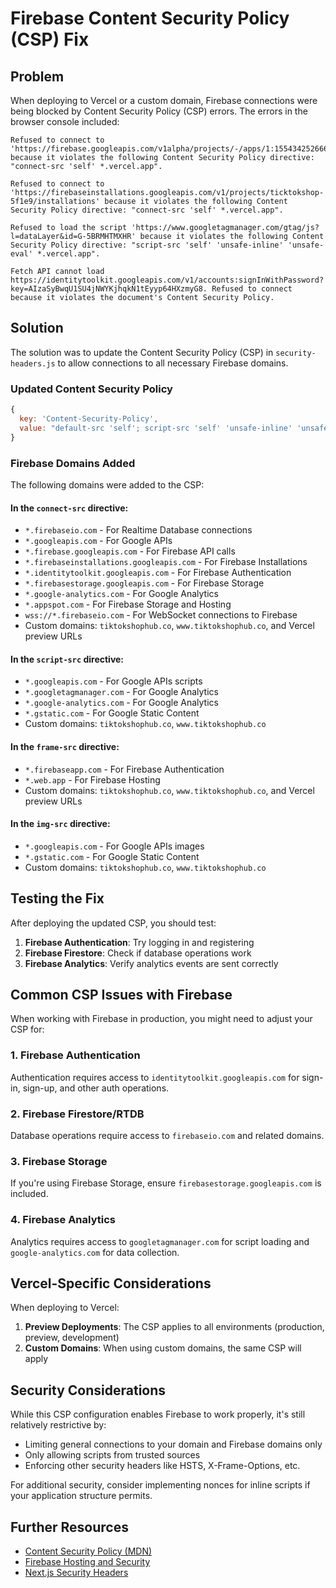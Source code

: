# Firebase Content Security Policy (CSP) Fix

## Problem

When deploying to Vercel or a custom domain, Firebase connections were being blocked by Content Security Policy (CSP) errors. The errors in the browser console included:

```
Refused to connect to 'https://firebase.googleapis.com/v1alpha/projects/-/apps/1:155434252666:web:fa5051f4cb33f3a784bec3/webConfig' because it violates the following Content Security Policy directive: "connect-src 'self' *.vercel.app".

Refused to connect to 'https://firebaseinstallations.googleapis.com/v1/projects/ticktokshop-5f1e9/installations' because it violates the following Content Security Policy directive: "connect-src 'self' *.vercel.app".

Refused to load the script 'https://www.googletagmanager.com/gtag/js?l=dataLayer&id=G-5BRMHTMXHR' because it violates the following Content Security Policy directive: "script-src 'self' 'unsafe-inline' 'unsafe-eval' *.vercel.app".

Fetch API cannot load https://identitytoolkit.googleapis.com/v1/accounts:signInWithPassword?key=AIzaSyBwqU1SU4jNWYKjhqkN1tEyyp64HXzmyG8. Refused to connect because it violates the document's Content Security Policy.
```

## Solution

The solution was to update the Content Security Policy (CSP) in `security-headers.js` to allow connections to all necessary Firebase domains.

### Updated Content Security Policy

```javascript
{
  key: 'Content-Security-Policy',
  value: "default-src 'self'; script-src 'self' 'unsafe-inline' 'unsafe-eval' *.vercel.app *.googleapis.com *.googletagmanager.com *.google-analytics.com *.gstatic.com tiktokshophub.co www.tiktokshophub.co; style-src 'self' 'unsafe-inline' *.googleapis.com; img-src 'self' data: blob: *.googleapis.com *.gstatic.com tiktokshophub.co www.tiktokshophub.co; font-src 'self' *.gstatic.com; connect-src 'self' *.vercel.app *.firebaseio.com *.googleapis.com *.firebase.googleapis.com *.firebaseinstallations.googleapis.com *.identitytoolkit.googleapis.com *.firebasestorage.googleapis.com *.google-analytics.com *.appspot.com wss://*.firebaseio.com tiktokshophub.co www.tiktokshophub.co tiktok-6upktrfhg-asfundyarkhans-projects.vercel.app tiktok-git-main-asfundyarkhans-projects.vercel.app tiktok-ten-lilac.vercel.app; frame-src 'self' *.firebaseapp.com *.web.app ticktokshop-5f1e9.firebaseapp.com ticktokshop-5f1e9.web.app tiktokshophub.co www.tiktokshophub.co tiktok-6upktrfhg-asfundyarkhans-projects.vercel.app tiktok-git-main-asfundyarkhans-projects.vercel.app tiktok-ten-lilac.vercel.app",
}
```

### Firebase Domains Added

The following domains were added to the CSP:

#### In the `connect-src` directive:
- `*.firebaseio.com` - For Realtime Database connections
- `*.googleapis.com` - For Google APIs
- `*.firebase.googleapis.com` - For Firebase API calls
- `*.firebaseinstallations.googleapis.com` - For Firebase Installations
- `*.identitytoolkit.googleapis.com` - For Firebase Authentication
- `*.firebasestorage.googleapis.com` - For Firebase Storage
- `*.google-analytics.com` - For Google Analytics
- `*.appspot.com` - For Firebase Storage and Hosting
- `wss://*.firebaseio.com` - For WebSocket connections to Firebase
- Custom domains: `tiktokshophub.co`, `www.tiktokshophub.co`, and Vercel preview URLs

#### In the `script-src` directive:
- `*.googleapis.com` - For Google APIs scripts
- `*.googletagmanager.com` - For Google Analytics
- `*.google-analytics.com` - For Google Analytics
- `*.gstatic.com` - For Google Static Content
- Custom domains: `tiktokshophub.co`, `www.tiktokshophub.co`

#### In the `frame-src` directive:
- `*.firebaseapp.com` - For Firebase Authentication
- `*.web.app` - For Firebase Hosting
- Custom domains: `tiktokshophub.co`, `www.tiktokshophub.co`, and Vercel preview URLs

#### In the `img-src` directive:
- `*.googleapis.com` - For Google APIs images
- `*.gstatic.com` - For Google Static Content
- Custom domains: `tiktokshophub.co`, `www.tiktokshophub.co`

## Testing the Fix

After deploying the updated CSP, you should test:

1. **Firebase Authentication**: Try logging in and registering
2. **Firebase Firestore**: Check if database operations work
3. **Firebase Analytics**: Verify analytics events are sent correctly

## Common CSP Issues with Firebase

When working with Firebase in production, you might need to adjust your CSP for:

### 1. Firebase Authentication

Authentication requires access to `identitytoolkit.googleapis.com` for sign-in, sign-up, and other auth operations.

### 2. Firebase Firestore/RTDB

Database operations require access to `firebaseio.com` and related domains.

### 3. Firebase Storage

If you're using Firebase Storage, ensure `firebasestorage.googleapis.com` is included.

### 4. Firebase Analytics

Analytics requires access to `googletagmanager.com` for script loading and `google-analytics.com` for data collection.

## Vercel-Specific Considerations

When deploying to Vercel:

1. **Preview Deployments**: The CSP applies to all environments (production, preview, development)
2. **Custom Domains**: When using custom domains, the same CSP will apply

## Security Considerations

While this CSP configuration enables Firebase to work properly, it's still relatively restrictive by:

- Limiting general connections to your domain and Firebase domains only
- Only allowing scripts from trusted sources
- Enforcing other security headers like HSTS, X-Frame-Options, etc.

For additional security, consider implementing nonces for inline scripts if your application structure permits.

## Further Resources

- [Content Security Policy (MDN)](https://developer.mozilla.org/en-US/docs/Web/HTTP/CSP)
- [Firebase Hosting and Security](https://firebase.google.com/docs/hosting/full-config#security)
- [Next.js Security Headers](https://nextjs.org/docs/advanced-features/security-headers)
